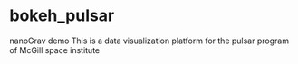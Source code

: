 # bokeh_pulsar
nanoGrav demo
This is a data visualization platform for the pulsar program of McGill space institute
